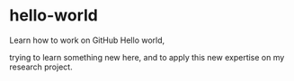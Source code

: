 # hello-world
Learn how to work on GitHub
Hello world,

trying to learn something new here, and to apply this new expertise on my research project.
